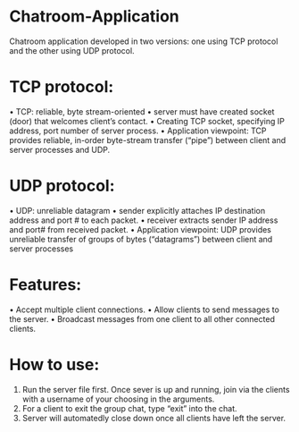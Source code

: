 # Chatroom-Application
Chatroom application developed in two versions: one using TCP protocol and the other using UDP protocol.

# TCP protocol:
•	TCP: reliable, byte stream-oriented
•	server must have created socket (door) that welcomes client’s contact.
•	Creating TCP socket, specifying IP address, port number of server process.
•	Application viewpoint: TCP provides reliable, in-order byte-stream transfer (“pipe”) between client and server processes and UDP.

# UDP protocol: 
•	UDP: unreliable datagram 
•	sender explicitly attaches IP destination address and port # to each packet.
•	receiver extracts sender IP address and port# from received packet.
•	Application viewpoint: UDP provides unreliable transfer of groups of bytes (“datagrams”) between client and server processes


# Features:
•	Accept multiple client connections.
•	Allow clients to send messages to the server.
•	Broadcast messages from one client to all other connected clients.

# How to use:
1.	Run the server file first. Once sever is up and running, join via the clients with a username of your choosing in the arguments.
2.	For a client to exit the group chat, type “exit” into the chat.
3.	Server will automatedly close down once all clients have left the server.
